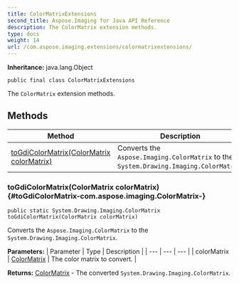```yaml
---
title: ColorMatrixExtensions
second_title: Aspose.Imaging for Java API Reference
description: The ColorMatrix extension methods.
type: docs
weight: 14
url: /com.aspose.imaging.extensions/colormatrixextensions/
---
```

**Inheritance:**
java.lang.Object
```
public final class ColorMatrixExtensions
```

The `ColorMatrix` extension methods.
## Methods

| Method | Description |
| --- | --- |
| [toGdiColorMatrix(ColorMatrix colorMatrix)](#toGdiColorMatrix-com.aspose.imaging.ColorMatrix-) | Converts the `Aspose.Imaging.ColorMatrix` to the `System.Drawing.Imaging.ColorMatrix`. |
### toGdiColorMatrix(ColorMatrix colorMatrix) {#toGdiColorMatrix-com.aspose.imaging.ColorMatrix-}
```
public static System.Drawing.Imaging.ColorMatrix toGdiColorMatrix(ColorMatrix colorMatrix)
```


Converts the `Aspose.Imaging.ColorMatrix` to the `System.Drawing.Imaging.ColorMatrix`.

**Parameters:**
| Parameter | Type | Description |
| --- | --- | --- |
| colorMatrix | [ColorMatrix](../../com.aspose.imaging/colormatrix) | The color matrix to convert. |

**Returns:**
[ColorMatrix](../../com.aspose.ms.system.drawing.imaging/colormatrix) - The converted `System.Drawing.Imaging.ColorMatrix`.
